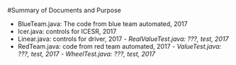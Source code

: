 #Summary of Documents and Purpose
- BlueTeam.java: The code from blue team automated, 2017
- Icer.java: controls for ICESR, 2017
- Linear.java: controls for driver, 2017
_- RealValueTest.java: ???, test, 2017_
- RedTeam.java: code from red team automated, 2017
_- ValueTest.java: ???, test, 2017_
_- WheelTest.java: ???, test, 2017_
